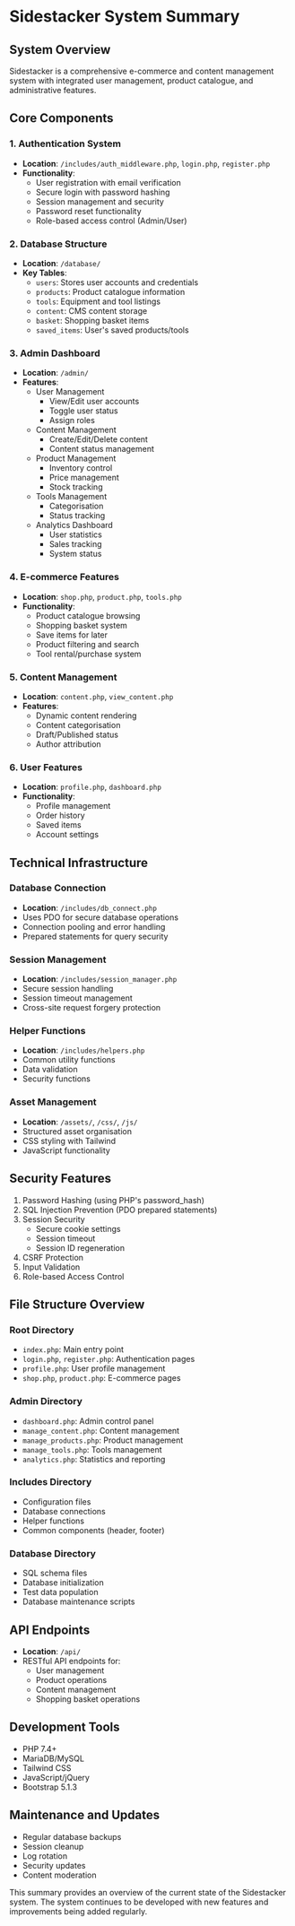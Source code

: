# Sidestacker System Summary

## System Overview
Sidestacker is a comprehensive e-commerce and content management system with integrated user management, product catalogue, and administrative features.

## Core Components

### 1. Authentication System
- **Location**: `/includes/auth_middleware.php`, `login.php`, `register.php`
- **Functionality**:
  - User registration with email verification
  - Secure login with password hashing
  - Session management and security
  - Password reset functionality
  - Role-based access control (Admin/User)

### 2. Database Structure
- **Location**: `/database/`
- **Key Tables**:
  - `users`: Stores user accounts and credentials
  - `products`: Product catalogue information
  - `tools`: Equipment and tool listings
  - `content`: CMS content storage
  - `basket`: Shopping basket items
  - `saved_items`: User's saved products/tools

### 3. Admin Dashboard
- **Location**: `/admin/`
- **Features**:
  - User Management
    - View/Edit user accounts
    - Toggle user status
    - Assign roles
  - Content Management
    - Create/Edit/Delete content
    - Content status management
  - Product Management
    - Inventory control
    - Price management
    - Stock tracking
  - Tools Management
    - Categorisation
    - Status tracking
  - Analytics Dashboard
    - User statistics
    - Sales tracking
    - System status

### 4. E-commerce Features
- **Location**: `shop.php`, `product.php`, `tools.php`
- **Functionality**:
  - Product catalogue browsing
  - Shopping basket system
  - Save items for later
  - Product filtering and search
  - Tool rental/purchase system

### 5. Content Management
- **Location**: `content.php`, `view_content.php`
- **Features**:
  - Dynamic content rendering
  - Content categorisation
  - Draft/Published status
  - Author attribution

### 6. User Features
- **Location**: `profile.php`, `dashboard.php`
- **Functionality**:
  - Profile management
  - Order history
  - Saved items
  - Account settings

## Technical Infrastructure

### Database Connection
- **Location**: `/includes/db_connect.php`
- Uses PDO for secure database operations
- Connection pooling and error handling
- Prepared statements for query security

### Session Management
- **Location**: `/includes/session_manager.php`
- Secure session handling
- Session timeout management
- Cross-site request forgery protection

### Helper Functions
- **Location**: `/includes/helpers.php`
- Common utility functions
- Data validation
- Security functions

### Asset Management
- **Location**: `/assets/`, `/css/`, `/js/`
- Structured asset organisation
- CSS styling with Tailwind
- JavaScript functionality

## Security Features
1. Password Hashing (using PHP's password_hash)
2. SQL Injection Prevention (PDO prepared statements)
3. Session Security
   - Secure cookie settings
   - Session timeout
   - Session ID regeneration
4. CSRF Protection
5. Input Validation
6. Role-based Access Control

## File Structure Overview

### Root Directory
- `index.php`: Main entry point
- `login.php`, `register.php`: Authentication pages
- `profile.php`: User profile management
- `shop.php`, `product.php`: E-commerce pages

### Admin Directory
- `dashboard.php`: Admin control panel
- `manage_content.php`: Content management
- `manage_products.php`: Product management
- `manage_tools.php`: Tools management
- `analytics.php`: Statistics and reporting

### Includes Directory
- Configuration files
- Database connections
- Helper functions
- Common components (header, footer)

### Database Directory
- SQL schema files
- Database initialization
- Test data population
- Database maintenance scripts

## API Endpoints
- **Location**: `/api/`
- RESTful API endpoints for:
  - User management
  - Product operations
  - Content management
  - Shopping basket operations

## Development Tools
- PHP 7.4+
- MariaDB/MySQL
- Tailwind CSS
- JavaScript/jQuery
- Bootstrap 5.1.3

## Maintenance and Updates
- Regular database backups
- Session cleanup
- Log rotation
- Security updates
- Content moderation

This summary provides an overview of the current state of the Sidestacker system. The system continues to be developed with new features and improvements being added regularly.
